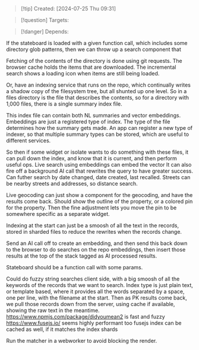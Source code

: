 
>[!tip] Created: [2024-07-25 Thu 09:31]

>[!question] Targets: 

>[!danger] Depends: 

If the stateboard is loaded with a given function call, which includes some directory glob patterns, then we can throw up a search component that 

Fetching of the contents of the directory is done using git requests.
The browser cache holds the items that are downloaded.
The incremental search shows a loading icon when items are still being loaded.

Or, have an indexing service that runs on the repo, which continually writes a shadow copy of the filesystem tree, but all shunted up one level.  So in a files directory is the file that describes the contents, so for a directory with 1,000 files, there is a single summary index file.

This index file can contain both NL summaries and vector embeddings.  Embeddings are just a registered type of index.
The type of the file determines how the summary gets made.
An app can register a new type of indexer, so that multiple summary types can be stored, which are useful to different services.

So then if some widget or isolate wants to do something with these files, it can pull down the index, and know that it is current, and then perform useful ops.
Live search using embeddings can embed the vector
It can also fire off a background AI call that rewrites the query to have greater success.
Can futher search by date changed, date created, last recalled.
Streets can be nearby streets and addresses, so distance search.

Live geocoding can just show a component for the geocoding, and have the results come back.
Should show the outline of the property, or a colored pin for the property.
Then the fine adjustment lets you move the pin to be somewhere specific as a separate widget.

Indexing at the start can just be a smoosh of all the text in the records, stored in sharded files to reduce the rewrites when the records change.  

Send an AI call off to create an embedding, and then send this back down to the browser to do searches on the repo embeddings, then insert those results at the top of the stack tagged as AI processed results.

Stateboard should be a function call with some params.

Could do fuzzy string searches client side, with a big smoosh of all the keywords of the records that we want to search.
Index type is just plain text, or template based, where it provides all the words separated by a space, one per line, with the filename at the start.
Then as PK results come back, we pull those records down from the server, using cache if available, showing the raw text in the meantime.
https://www.npmjs.com/package/didyoumean2 is fast and fuzzy
https://www.fusejs.io/ seems highly performant too
fusejs index can be cached as well, if it matches the index shards

Run the matcher in a webworker to avoid blocking the render.